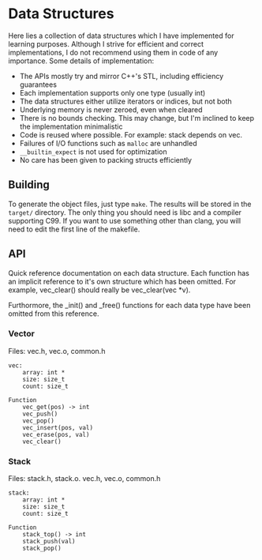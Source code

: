 # Data Structures
Here lies a collection of data structures which I have implemented for learning purposes. Although I strive for efficient and correct implementations, I do not recommend using them in code of any importance. Some details of implementation:

* The APIs mostly try and mirror C++'s STL, including efficiency guarantees
* Each implementation supports only one type (usually int)
* The data structures either utilize iterators or indices, but not both
* Underlying memory is never zeroed, even when cleared
* There is no bounds checking. This may change, but I'm inclined to keep the implementation minimalistic
* Code is reused where possible. For example: stack depends on vec.
* Failures of I/O functions such as `malloc` are unhandled
* `__builtin_expect` is not used for optimization
* No care has been given to packing structs efficiently

## Building
To generate the object files, just type `make`. The results will be stored in the `target/` directory. The only thing you should need is libc and a compiler supporting C99. If you want to use something other than clang, you will need to edit the first line of the makefile.

## API
Quick reference documentation on each data structure. Each function has an implicit reference to it's own structure which has been omitted. For example, vec\_clear() should really be vec\_clear(vec \*v).

Furthormore, the \_init() and \_free() functions for each data type have been omitted from this reference.

### Vector
Files: vec.h, vec.o, common.h
```
vec:
    array: int *
    size: size_t
    count: size_t

Function
    vec_get(pos) -> int
    vec_push()
    vec_pop()
    vec_insert(pos, val)
    vec_erase(pos, val)
    vec_clear()
```

### Stack
Files: stack.h, stack.o. vec.h, vec.o, common.h
```
stack:
    array: int *
    size: size_t
    count: size_t

Function
    stack_top() -> int
    stack_push(val)
    stack_pop()
```
